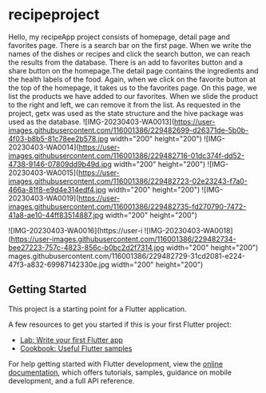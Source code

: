# recipeproject

Hello, my recipeApp project consists of homepage, detail page and favorites page. There is a search bar on the first page. When we write the names of the dishes or recipes and click the search button, we can reach the results from the database. There is an add to favorites button and a share button on the homepage.The detail page contains the ingredients and the health labels of the food. Again, when we click on the favorite button at the top of the homepage, it takes us to the favorites page. On this page, we list the products we have added to our favorites. When we slide the product to the right and left, we can remove it from the list. As requested in the project, getx was used as the state structure and the hive package was used as the database.
![IMG-20230403-WA0013](https://user-images.githubusercontent.com/116001386/229482699-d26371de-5b0b-4f03-b8b5-81c78ee2b578.jpg width="200" height="200")
![IMG-20230403-WA0014](https://user-images.githubusercontent.com/116001386/229482716-01dc374f-dd52-4738-9146-07809dd9b49d.jpg width="200" height="200")
![IMG-20230403-WA0015](https://user-images.githubusercontent.com/116001386/229482723-02e23243-f7a0-466a-81f8-e9d4e314edf4.jpg width="200" height="200")
![IMG-20230403-WA0019](https://user-images.githubusercontent.com/116001386/229482735-fd270790-7472-41a8-ae10-44ff83514887.jpg width="200" height="200")

![IMG-20230403-WA0016](https://user-i
![IMG-20230403-WA0018](https://user-images.githubusercontent.com/116001386/229482734-bee27223-757c-4823-856c-b0bc2d2f7314.jpg width="200" height="200")
mages.githubusercontent.com/116001386/229482729-31cd2081-e224-47f3-a832-69987142330e.jpg width="200" height="200")





## Getting Started

This project is a starting point for a Flutter application.

A few resources to get you started if this is your first Flutter project:

- [Lab: Write your first Flutter app](https://docs.flutter.dev/get-started/codelab)
- [Cookbook: Useful Flutter samples](https://docs.flutter.dev/cookbook)

For help getting started with Flutter development, view the
[online documentation](https://docs.flutter.dev/), which offers tutorials,
samples, guidance on mobile development, and a full API reference.
